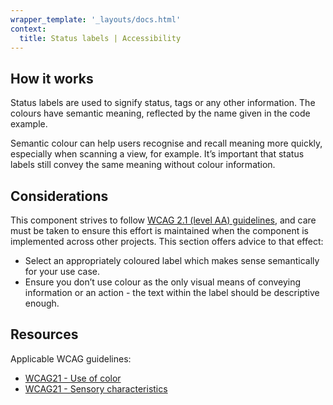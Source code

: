 ```yaml
---
wrapper_template: '_layouts/docs.html'
context:
  title: Status labels | Accessibility
---
```


## How it works

Status labels are used to signify status, tags or any other information. The colours have semantic meaning, reflected by the name given in the code example.

Semantic colour can help users recognise and recall meaning more quickly, especially when scanning a view, for example. It’s important that status labels still convey the same meaning without colour information.

## Considerations

This component strives to follow [WCAG 2.1 (level AA) guidelines](https://www.w3.org/TR/WCAG21/), and care must be taken to ensure this effort is maintained when the component is implemented across other projects. This section offers advice to that effect:

- Select an appropriately coloured label which makes sense semantically for your use case.
- Ensure you don’t use colour as the only visual means of conveying information or an action - the text within the label should be descriptive enough.

## Resources

Applicable WCAG guidelines:

- [WCAG21 - Use of color](https://www.w3.org/TR/WCAG21/#use-of-color)
- [WCAG21 - Sensory characteristics](https://www.w3.org/TR/WCAG21/#sensory-characteristics)
